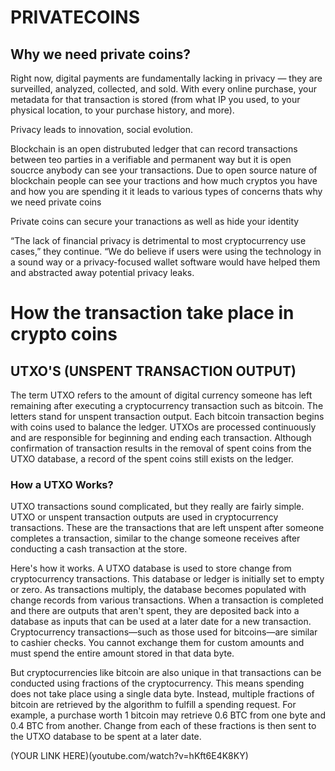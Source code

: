 # PRIVATECOINS

## Why we need private coins?

Right now, digital payments are fundamentally lacking in privacy — they are surveilled, analyzed, collected, and sold. With every online purchase, your metadata for that transaction is stored (from what IP you used, to your physical location, to your purchase history, and more).

Privacy leads to innovation, social evolution.

Blockchain is an open distrubuted ledger that can record transactions between teo parties in a verifiable and permanent way but it is open soucrce anybody can see your transactions. Due to open source nature of blockchain people can see your tractions and how much cryptos you have and how you are spending it it leads to various types of concerns thats why we need private coins 

Private coins  can secure your  tranactions as well as hide your identity 

“The lack of financial privacy is detrimental to most cryptocurrency use cases,” they continue. “We do believe if users were using the technology in a sound way or a privacy-focused wallet software would have helped them and abstracted away potential privacy leaks.

# How the transaction take place in crypto coins 

## UTXO'S (UNSPENT TRANSACTION OUTPUT)
The term UTXO refers to the amount of digital currency someone has left remaining after executing a cryptocurrency transaction such as bitcoin. The letters stand for unspent transaction output. Each bitcoin transaction begins with coins used to balance the ledger. UTXOs are processed continuously and are responsible for beginning and ending each transaction. Although confirmation of transaction results in the removal of spent coins from the UTXO database, a record of the spent coins still exists on the ledger. 

### How a UTXO Works?
UTXO transactions sound complicated, but they really are fairly simple. UTXO or unspent transaction outputs are used in cryptocurrency transactions. These are the transactions that are left unspent after someone completes a transaction, similar to the change someone receives after conducting a cash transaction at the store.


Here's how it works. A UTXO database is used to store change from cryptocurrency transactions. This database or ledger is initially set to empty or zero. As transactions multiply, the database becomes populated with change records from various transactions. When a transaction is completed and there are outputs that aren't spent, they are deposited back into a database as inputs that can be used at a later date for a new transaction. Cryptocurrency transactions—such as those used for bitcoins—are similar to cashier checks. You cannot exchange them for custom amounts and must spend the entire amount stored in that data byte.

But cryptocurrencies like bitcoin are also unique in that transactions can be conducted using fractions of the cryptocurrency. This means spending does not take place using a single data byte. Instead, multiple fractions of bitcoin are retrieved by the algorithm to fulfill a spending request. For example, a purchase worth 1 bitcoin may retrieve 0.6 BTC from one byte and 0.4 BTC from another. Change from each of these fractions is then sent to the UTXO database to be spent at a later date.

(YOUR LINK HERE)(youtube.com/watch?v=hKft6E4K8KY)
